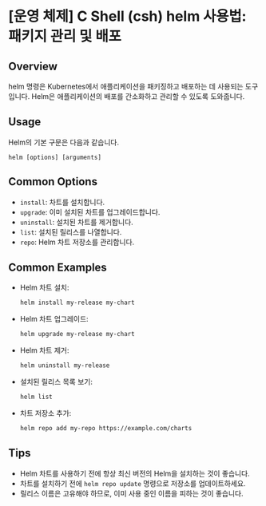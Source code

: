 # [운영 체제] C Shell (csh) helm 사용법: 패키지 관리 및 배포

## Overview
helm 명령은 Kubernetes에서 애플리케이션을 패키징하고 배포하는 데 사용되는 도구입니다. Helm은 애플리케이션의 배포를 간소화하고 관리할 수 있도록 도와줍니다.

## Usage
Helm의 기본 구문은 다음과 같습니다.
```
helm [options] [arguments]
```

## Common Options
- `install`: 차트를 설치합니다.
- `upgrade`: 이미 설치된 차트를 업그레이드합니다.
- `uninstall`: 설치된 차트를 제거합니다.
- `list`: 설치된 릴리스를 나열합니다.
- `repo`: Helm 차트 저장소를 관리합니다.

## Common Examples
- Helm 차트 설치:
  ```bash
  helm install my-release my-chart
  ```

- Helm 차트 업그레이드:
  ```bash
  helm upgrade my-release my-chart
  ```

- Helm 차트 제거:
  ```bash
  helm uninstall my-release
  ```

- 설치된 릴리스 목록 보기:
  ```bash
  helm list
  ```

- 차트 저장소 추가:
  ```bash
  helm repo add my-repo https://example.com/charts
  ```

## Tips
- Helm 차트를 사용하기 전에 항상 최신 버전의 Helm을 설치하는 것이 좋습니다.
- 차트를 설치하기 전에 `helm repo update` 명령으로 저장소를 업데이트하세요.
- 릴리스 이름은 고유해야 하므로, 이미 사용 중인 이름을 피하는 것이 좋습니다.